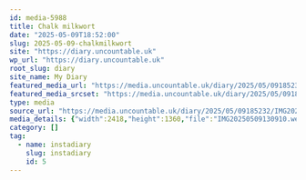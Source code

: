 ```yaml
---
id: media-5988
title: Chalk milkwort
date: "2025-05-09T18:52:00"
slug: 2025-05-09-chalkmilkwort
site: "https://diary.uncountable.uk"
wp_url: "https://diary.uncountable.uk"
root_slug: diary
site_name: My Diary
featured_media_url: "https://media.uncountable.uk/diary/2025/05/09185232/IMG20250509130910.webp"
featured_media_srcset: "https://media.uncountable.uk/diary/2025/05/09185232/IMG20250509130910-300x169.webp 300w, https://media.uncountable.uk/diary/2025/05/09185232/IMG20250509130910-1024x576.webp 1024w, https://media.uncountable.uk/diary/2025/05/09185232/IMG20250509130910-150x150.webp 150w, https://media.uncountable.uk/diary/2025/05/09185232/IMG20250509130910-640x360.webp 640w, https://media.uncountable.uk/diary/2025/05/09185232/IMG20250509130910.webp 2418w"
type: media
source_url: "https://media.uncountable.uk/diary/2025/05/09185232/IMG20250509130910.webp"
media_details: {"width":2418,"height":1360,"file":"IMG20250509130910.webp","filesize":197796,"sizes":{"medium":{"file":"IMG20250509130910-300x169.webp","width":300,"height":169,"filesize":26226,"mime_type":"image/webp","source_url":"https://media.uncountable.uk/diary/2025/05/09185232/IMG20250509130910-300x169.webp"},"large":{"file":"IMG20250509130910-1024x576.webp","width":1024,"height":576,"filesize":130204,"mime_type":"image/webp","source_url":"https://media.uncountable.uk/diary/2025/05/09185232/IMG20250509130910-1024x576.webp"},"thumbnail":{"file":"IMG20250509130910-150x150.webp","width":150,"height":150,"filesize":15478,"mime_type":"image/webp","source_url":"https://media.uncountable.uk/diary/2025/05/09185232/IMG20250509130910-150x150.webp"},"mobwidth":{"file":"IMG20250509130910-640x360.webp","width":640,"height":360,"filesize":72902,"mime_type":"image/webp","source_url":"https://media.uncountable.uk/diary/2025/05/09185232/IMG20250509130910-640x360.webp"},"full":{"file":"IMG20250509130910.webp","width":2418,"height":1360,"mime_type":"image/webp","source_url":"https://media.uncountable.uk/diary/2025/05/09185232/IMG20250509130910.webp"}},"image_meta":{"aperture":"0","credit":"","camera":"","caption":"","created_timestamp":"0","copyright":"","focal_length":"0","iso":"0","shutter_speed":"0","title":"","orientation":"0","keywords":[]}}
category: []
tag:
  - name: instadiary
    slug: instadiary
    id: 5
---
```


